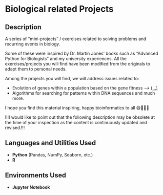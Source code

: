 <h1>Biological related Projects</h1>

<h2>Description</h2>
A series of “mini-projects” / exercises related to solving problems and recurring events in biology.

Some of these were inspired by Dr. Martin Jones' books such as “Advanced Python for Biologists” and my university experiences. All the exercises/projects you will find have been modified from the originals to adapt them to personal needs.

Among the projects you will find, we will address issues related to:
- Evolution of genes within a population based on the gene fitness --> <a href="https://github.com/SilvioValli/Bio-Projects/tree/main/Biological%20related%20projects/Population%20behaviour">(...)</a>
- Algorithms for searching for patterns within DNA sequences and much more.

I hope you find this material inspiring, happy bioinformatics to all 😄🔬🌱🐧

!!!I would like to point out that the following description may be obsolete at the time of your inspection as the content is continuously updated and revised.!!!
<br />


<h2>Languages and Utilities Used</h2>

- <b>Python</b> (Pandas, NumPy, Seaborn, etc.)
- <b>R</b>

<h2>Environments Used </h2>

- <b>Jupyter Notebook</b> 

